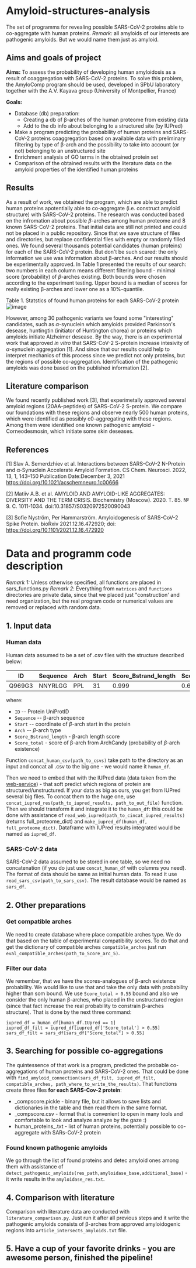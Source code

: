 # Amyloid-structures-analysis
The set of programms for revealing possible SARS-CoV-2 proteins able to co-aggregate with human proteins.
_Remark:_ all amyloids of our interests are pathogenic amyloids. But we would name them just as amyloid.

## Aims and goals of project
**Aims:** To assess the probability of developing human amyloidosis as a result of coaggregation with SARS-CoV-2 proteins. 
To solve this problem, the AmyloComp program should be used, developed in SPbU laboratory together with the A.V. Kayava group (University of Montpellier, France)

**Goals:** 
- Database (db) preparation:
  - Creating a db of β-arches of the human proteome from existing data
  - Add to the db info about belonging to a structured site (by IUPred)
- Make a program predicting the probability of human proteins and SARS-CoV-2 proteins coaggregation based on 
available data with preliminary filtering by type of β-arch and the possibility to take into account (or not) belonging to an unstructured site 
- Enrichment analysis of GO terms in the obtained protein set
- Comparison of the obtained results with the literature data on the amyloid properties of the identified human proteins


## Results

As a result of work, we obtained the program, which are able to predict human proteins apotentially able to co-aggregate (i.e. construct amyloid structure) 
with SARS-CoV-2 proteins. The research was conducted based on the infromation about possible $\beta$-arches among human proteome and 8 known SARS-CoV-2 proteins.
That initial data are still not printed and could not be placed in a public repository. Since that we save structure of files and directories, 
but replace confidential files with empty or randomly filled ones.
We found several thousands potential candidates (human proteins) for each of the SARS-CoV-2 protein. But don't be such scared: the only information we use was information about β-arches. And our results should be experimentally approved.
In Table 1 presented the results of our search: two numbers in each column means different filtering bound - minimal score (probability) of $\beta$-arches existing. Both bounds were chosen according to the experiment testing. Upper bound is a median of scores for really existing β-arches and lower one as a 10%-quantile.

Table 1. Statstics of found human proteins for each SARS-CoV-2 protein
      ![image](https://user-images.githubusercontent.com/36989596/169540724-ee3a86ff-24a4-4b85-9e18-7ddaaf4064d7.png)

However, among 30 pathogenic variants we found some "interesting" candidates, such as $\alpha$-synuclein which amyloids provided Parkinson's desease, 
huntingtin (initiator of Huntington chorea) or proteins which amyloids initiate Alzheimer desease. By the way, there is an experimental work that approved _in vitro_ that SARS-CoV-2 S-protein increase intesivity of $\alpha$-synuclein aggregation [1]. And since that our results could help to interpret mechanics of this process since we predict not only proteins, but the regions of possible co-aggregation. Identification of the pathogenic amyloids was done based on the published information [2].

## Literature comparison

We found recently published work [3], that experimetally approved several amyloid regions (20AA-peptides) of SARS-CoV-2 S-protein. We compare our foundations with these regions and observe nearly 500 human proteins, which were identified as possibly c0-aggregating with these regions. Among them were identified one known pathogenic amyloid - Corneodesmosin, which initiate some skin deseases.


## References

[1] Slav A. Semerdzhiev et al. Interactions between SARS-CoV-2 N-Protein and α-Synuclein Accelerate Amyloid Formation. CS Chem. Neurosci. 2022, 13, 1, 143–150
Publication Date:December 3, 2021 https://doi.org/10.1021/acschemneuro.1c00666

[2] Matiiv A.B. et al. AMYLOID AND AMYLOID-LIKE AGGREGATES: DIVERSITY AND THE TERM CRISIS. Biochemistry (Moscow). 2020. Т. 85. № 9. С. 1011-1034.  doi:10.31857/S0320972520090043

[3] Sofie Nyström, Per Hammarström. Amyloidogenesis of SARS-CoV-2 Spike Protein. bioRxiv 2021.12.16.472920; doi: https://doi.org/10.1101/2021.12.16.472920

# Data and programm code description

_Remark 1:_ Unless otherwise specified, all functions are placed in sars_functions.py
_Remark 2_: Everything from `matrices` and `functions` directories are private data, since that we placed just "construction' and need organization, but the real program code or numerical values are removed or replaced with random data.

## 1. Input data
### Human data
Human data assumed to be a set of .csv files with the structure described below:

| ID  | Sequence | Arch  | Start | Score_Bstrand_length | Score_total | 
| ------------- | ------------- | ------------- | ------------- |------------- | ------------- |
| Q969G3  | NNYRLGG  | PPL  | 31 | 0.999  | 0.644  |
where:
- `ID` -- Protein UniProtID 
- `Sequence` -- β-arch sequence
- `Start` -- coordinate of $\beta$-arch start in the protein
- `Arch` -- $\beta$-arch type
- `Score_Bstrand_length` - β-arch length score
-  `Score_total` - score of β-arch from ArchCandy (probability of $\beta$-arch existence)

Function `concat_human_csv(path_to_csvs)` take path to the directory as an input and concat all .csv to the big one - we would name it `human_df`.

Then we need to embed that with the IUPred data (data taken from the [web-service](https://iupred2a.elte.hu/)) - that soft predict which regions of protein are structured/unstructured.
If your data as big as ours, you get from IUPred several big files. To concat them to the huge one, use `concat_iupred_res(path_to_iupred_results, path_to_out_file)` function.
Then we should transform it and integrate it to the `human_df`: this could be done with assistance of `read_web_iupred(path_to_cincat_iupred_results)` (returns full_proteome_dict) and `make_iupred_df(human_df, full_proteome_dict)`. Dataframe with IUPred results integrated would be named as `iupred_df`.

### SARS-CoV-2 data

 SARS-CoV-2 data assumed to be stored in one table, so we need no concatenation (if you do just use `concat_human_df` with columns you need). 
 The format of data should be same as initial human data. To read it use `read_sars_csv(path_to_sars_csv)`. The result database would be named as `sars_df`.
 
 ## 2. Other preparations
 
### Get compatible arches
 We need to create database where place compatible arches type. We do that based on the table of experimental compatibility scores. To do that and get the dictionary of compatible arches `compatible_arches` just run `eval_compatible_arches(path_to_Score_arc_5)`.
 
### Filter our data

We remember, that we have the scores-analogues of β-arch existence probability. We would like to use that and take the only data with probability higher than som bound. We use `Score_total > 0.55` bound and also we consider the only human β-arches, who placed in the unstructured region (since that fact increase the real probability to constrain β-arches structure). 
That is done by the next three command:
```
iupred_df = human_df[human_df.IUpred == 1]
iupred_df_filt = iupred_df[iupred_df['Score_total'] > 0.55]
sars_df_filt = sars_df[sars_df["Score_total"] > 0.55]
```

## 3. Searching for possible co-aggregations

The quintessence of that work is a program, predicted the probable co-aggregations of human proteins and SARS-CoV-2 ones. That could be done with `find_amyloid_connection(sars_df_filt, iupred_df_filt, compatible_arches, path_where_to_write_the_results)`. That functions create three files **for each SARS-Cov-2 protein**:

- <ProteinID>_compscore.pickle - binary file, but it allows to save lists and dictionaries in the table and then read them in the same format. 
- <ProteinID>_compscore.csv - format that is convenient to open in many tools and comfortable to look and analyze analyze by the gaze :)
- human_proteins_<ProteinID>.txt - list of human proteins, potentially possible to co-aggregate with SARs-CoV-2 protein

  
### Found known pathogenic amyloids 
  
  We go through the list of found proteins and detec amyloid ones among them with assistance of `detect_pathogenic_amyloids(res_path,amyloidase_base,additional_base)` - it write results in the `amyloidase_res.txt`.
  

## 4. Comparison with literature 
  
  Comparison with literature data are conducted with `literature_comparison.py`. Just run it after all previous steps and it write the pathogenic amyloids consists of β-arches from approved amyloidogenic regions into `article_intersects_amyloids.txt` file. 
  
## 5. Have a cup of your favorite drinks - you are awesome person, finished the pipeline! 
